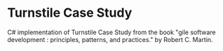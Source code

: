 # Turnstile Case Study

C# implementation of Turnstile Case Study from the book "gile software development : principles, patterns, and practices." by Robert C. Martin.
